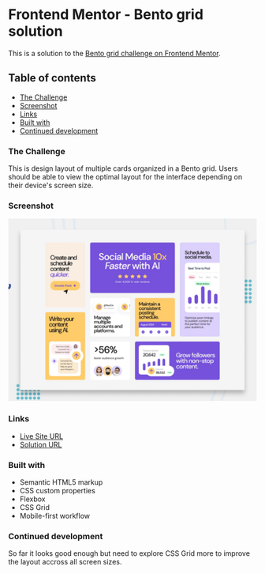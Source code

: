 # Frontend Mentor - Bento grid solution

This is a solution to the [Bento grid challenge on Frontend Mentor](https://www.frontendmentor.io/challenges/bento-grid-RMydElrlOj).

## Table of contents

- [The Challenge](#the-challenge)
- [Screenshot](#screenshot)
- [Links](#links)
- [Built with](#built-with)
- [Continued development](#continued-development)

### The Challenge

This is design layout of multiple cards organized in a Bento grid. Users should be able to view the optimal layout for the interface depending on their device's screen size.

### Screenshot

![alt text](design/preview.jpg)

### Links

- [Live Site URL]()
- [Solution URL]()

### Built with

- Semantic HTML5 markup
- CSS custom properties
- Flexbox
- CSS Grid
- Mobile-first workflow

### Continued development

So far it looks good enough but need to explore CSS Grid more to improve the layout accross all screen sizes. 
